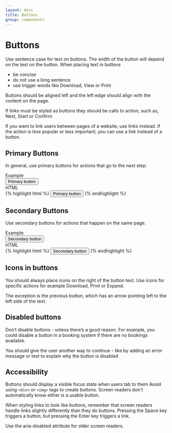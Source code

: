 ```yaml
---
layout: docs
title: Buttons
group: components
---
```


# Buttons

Use sentence case for text on buttons. The width of the button will depend on the text on the button. When placing text in buttons

- be concise
- do not use a long sentence
- use trigger words like Download, View or Print

Buttons should be aligned left and the left edge should align with the content on the page.

If links must be styled as buttons they should be calls to action, such as, Next, Start or Confirm.

If you want to link users between pages of a website, use links instead. If the action is less popular or less important, you can use a link instead of a button.

## Primary Buttons

In general, use primary buttons for actions that go to the next step.

<div class="c-example">
  <span class="c-example__tag">Example</span>
  <div class="c-example__box">
    <button type="button" class="c-btn c-btn--primary">Primary button</button>
  </div>
</div>

<div class="c-example c-example--code-snippet">
  <span class="c-example__tag">HTML</span>
  <div class="c-example__box">
{% highlight html %}
<button type="button" class="c-btn c-btn--primary">
  Primary button
</button>
{% endhighlight %}
  </div>
</div>

## Secondary Buttons

Use secondary buttons for actions that happen on the same page.

<div class="c-example">
  <span class="c-example__tag">Example</span>
  <div class="c-example__box">
    <button type="button" class="c-btn c-btn--secondary">Secondary button</button>
  </div>
</div>

<div class="c-example c-example--code-snippet">
  <span class="c-example__tag">HTML</span>
  <div class="c-example__box">
{% highlight html %}
<button type="button" class="c-btn c-btn--secondary">
  Secondary button
</button>
{% endhighlight %}
  </div>
</div>

## Icons in buttons

You should always place icons on the right of the button text. Use icons for specific actions for example Download, Print or Expand.

The exception is the previous button, which has an arrow pointing left to the left side of the text.

## Disabled buttons

Don’t disable buttons - unless there’s a good reason. For example, you could disable a button in a booking system if there are no bookings available.

You should give the user another way to continue - like by adding an error message or text to explain why the button is disabled

## Accessibility

Buttons should display a visible focus state when users tab to them Avoid using `<div>` or `<img>` tags to create buttons. Screen readers don’t automatically know either is a usable button.

When styling links to look like buttons, remember that screen readers handle links slightly differently than they do buttons. Pressing the Space key triggers a button, but pressing the Enter key triggers a link.

Use the aria-disabled attribute for older screen readers.
